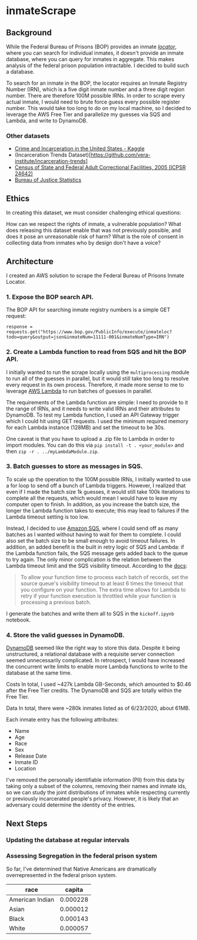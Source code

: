 # inmateScrape

## Background
While the Federal Bureau of Prisons (BOP) provides an inmate [*locator*](https://www.bop.gov/mobile/find_inmate/#inmate_results), where you can search for individual inmates, it doesn't provide an inmate database, where you can query for inmates in aggregate. This makes analysis of the federal prison population intractable. I decided to build such a database.

To search for an inmate in the BOP, the locator requires an Inmate Registry Number (IRN), which is a five digit inmate number and a three digit region number. There are therefore 100M possible IRNs. In order to scrape every actual inmate, I would need to brute force guess every possible register number. This would take too long to do on my local machine, so I decided to leverage the AWS Free Tier and parallelize my guesses via SQS and Lambda, and write to DynamoDB.

### Other datasets
- [Crime and Incarceration in the United States - Kaggle](https://www.kaggle.com/christophercorrea/prisoners-and-crime-in-united-states?select=ucr_by_state.csv)
- (Incarceration Trends Dataset)[https://github.com/vera-institute/incarceration-trends]
- [Census of State and Federal Adult Correctional Facilities, 2005 (ICPSR 24642)](https://www.icpsr.umich.edu/web/NACJD/studies/24642/versions/V3/datadocumentation#)
- [Bureau of Justice Statistics](https://www.bjs.gov/rawdata.cfm)

## Ethics
In creating this dataset, we must consider challenging ethical questions:

How can we respect the rights of inmate, a vulnerable population?
What does releasing this dataset enable that was not previously possible, and does it pose an unreasonable risk of harm?
What is the role of consent in collecting data from inmates who by design don't have a voice?

## Architecture
I created an AWS solution to scrape the Federal Bureau of Prisons Inmate Locator.

### 1. Expose the BOP search API.
The BOP API for searching inmate registry numbers is a simple GET request:

```
response = requests.get("https://www.bop.gov/PublicInfo/execute/inmateloc?todo=query&output=json&inmateNum=11111-001&inmateNumType=IRN")
```

### 2. Create a Lambda function to read from SQS and hit the BOP API.
I initially wanted to run the scrape locally using the `multiprocessing` module to run all of the guesses in parallel, but it would still take too long to resolve every request in its own process. Therefore, it made more sense to me to leverage [AWS Lambda](https://aws.amazon.com/lambda/) to run batches of guesses in parallel.

The requirements of the Lambda function are simple: I need to provide to it the range of IRNs, and it needs to write valid IRNs and their attributes to DynamoDB. To test my Lambda function, I used an API Gateway trigger which I could hit using GET requests. I used the minimum required memory for each Lambda instance (128MB) and set the timeout to be 30s.

One caveat is that you have to upload a .zip file to Lambda in order to import modules. You can do this via `pip install -t . <your_module>` and then `zip -r . ../myLambdaModule.zip`.

### 3. Batch guesses to store as messages in SQS.
To scale up the operation to the 100M possible IRNs, I initially wanted to use a for loop to send off a bunch of Lambda triggers. However, I realized that even if I made the batch size 1k guesses, it would still take 100k iterations to complete all the requests, which would mean I would have to leave my computer open to finish. In addition, as you increase the batch size, the longer the Lambda function takes to execute; this may lead to failures if the Lambda timeout setting is too low.

Instead, I decided to use [Amazon SQS](https://aws.amazon.com/sqs/), where I could send off as many batches as I wanted without having to wait for them to complete. I could also set the batch size to be small enough to avoid timeout failures. In addition, an added benefit is the built in retry logic of SQS and Lambda: if the Lambda function fails, the SQS message gets added back to the queue to try again. The only minor complication is the relation between the Lambda timeout limit and the SQS visibility timeout. According to the [docs](https://docs.aws.amazon.com/lambda/latest/dg/with-sqs.html):

> To allow your function time to process each batch of records, set the source queue's visibility timeout to at least 6 times the timeout that you configure on your function. The extra time allows for Lambda to retry if your function execution is throttled while your function is processing a previous batch.

I generate the batches and write them all to SQS in the `kickoff.ipynb` notebook.

### 4. Store the valid guesses in DynamoDB.
[DynamoDB](https://aws.amazon.com/dynamodb/) seemed like the right way to store this data. Despite it being unstructured, a relational database with a requisite server connection seemed unnecessarily complicated. In retrospect, I would have increased the concurrent write limits to enable more Lambda functions to write to the database at the same time.

Costs
In total, I used ~427k Lambda GB-Seconds, which amounted to $0.46 after the Free Tier credits. The DynamoDB and SQS are totally within the Free Tier.

Data
In total, there were ~280k inmates listed as of 6/23/2020, about 61MB.

Each inmate entry has the following attributes:

- Name
- Age
- Race
- Sex
- Release Date
- Inmate ID
- Location

I've removed the personally identifiable information (PII) from this data by taking only a subset of the columns, removing their names and inmate ids, so we can study the joint distributions of inmates while respecting currently or previously incarcerated people's privacy. However, it is likely that an adversary could determine the identity of the entries.

## Next Steps
### Updating the database at regular intervals

### Assessing Segregation in the federal prison system
So far, I've determined that Native Americans are dramatically overrepresented in the federal prison system.


| race | capita |
| ------ | ----- |
| American Indian | 0.000228 | 
| Asian | 0.000012 |
| Black | 0.000143 |
| White | 0.000057 |